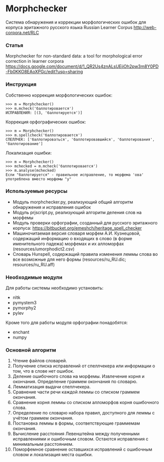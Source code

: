 # Morphchecker     
Система обнаружения и коррекции морфологических ошибок для корпуса эритажного русского языка Russian Learner Corpus http://web-corpora.net/RLC

### Статья
Morphchecker for non-standard data: a tool for morphological error correction in learner corpora https://docs.google.com/document/d/1_QR2Us4znALsUEjiOh2pw3m8Y0PD-Fb0KKO8EAoXPGc/edit?usp=sharing

### Инструкция
Собственно коррекция морфологических ошибок:
```
>>> m = Morphchecker()
>>> m.mcheck('баллотировается')
ИСПРАВЛЕНИЯ: [(3, 'баллотируется')]
```

Коррекция орфографических ошибок:
```
>>> m = Morphchecker()
>>> m.spellcheck('баллотировается')
СПЕЛЛЧЕК: ['баллотироваться', 'баллотировавшийся', 'баллотирования', 'баллотирование']
```

Локализация ошибки:
```
>>> m = Morphchecker()
>>> mchecked = m.mcheck('баллотировается')
>>> m.analyse(mchecked)
Если "баллотируется" - правильное исправление, то морфема 'ова' употреблена вместо морфемы "у"
```

### Используемые ресурсы
- Модуль morphchecker.py, реализующий общий алгоритм обнаружения и исправления ошибок
- Модуль prjscript.py, реализующий алгоритм деления слов на морфемы
- Модуль проверки орфографии, созданный для русского эритажного корпуса: https://bitbucket.org/emeshch/heritage_spell_checker
- Машиночитаемая версия словаря морфем А.И. Кузнецовой, содержащий информацию о входящих в слово (в форме именительного падежа) морфемах и их алломорфах (resources/umorphodict2.csv)
- Словарь Hunspell, содержащий правила изменения леммы слова во все возможные для него формы (resources/ru_RU.dic; resources/ru_RU.aff)

### Необходимые модули
Для работы системы необходимо установить:
- nltk
- pymystem3
- pymorphy2
- pylev

Кроме того для работы модуля орфографии понадобятся:
- enchant
- numpy

### Основной алгоритм
1. Чтение файлов словарей. 
2. Получение списка исправлений от спеллчекера или информации о том, что в слове нет ошибок.
3. Деление ошибочного слова на морфемы. Извлечение корня и окончания. Определение граммем окончания по словарю.
4. Лемматизация выдачи спеллчекера.
5. Сравнение части речи каждой леммы со списком граммем окончания. 
6. Сравнение корня леммы со списком алломорфов корня ошибочного слова. 
7. Определение по словарю набора правил, доступного для леммы с учётом граммем окончания.
8. Постановка леммы в формы, соответствующие граммемам окончания.
9. Вычисление расстояния Левенштейна между полученными исправлениями и ошибочным словом. Остаются исправления с минимальным расстоянием.
10. Поморфемное сравнение оставшихся исправлений с ошибочным словом и локализация места ошибки.
